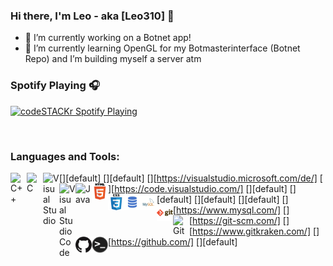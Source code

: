 
[website]: 
[youtube]: 
[instagram]: 
[default]: 

### Hi there, I'm Leo - aka [Leo310] 👋

- 🔭 I’m currently working on a Botnet app!
- 🌱 I’m currently learning OpenGL for my Botmasterinterface (Botnet Repo)
      and I’m building myself a server atm
<!--- - 👯 I’m looking to collaborate with other content creators
- 🥅 2020 Goals: Contribute more to Open Source projects
- ⚡ Fun fact: I love to draw and play guitar / drums --->

### Spotify Playing 🎧
[<img src="https://now-playing-codestackr.vercel.app/api/spotify-playing" alt="codeSTACKr Spotify Playing" width="350" />](https://open.spotify.com/user/swyqyimdc12jajde4vpwd2x1b)

<!---
### Connect with me:

[<img align="left" alt="codeSTACKr.com" width="22px" src="https://raw.githubusercontent.com/iconic/open-iconic/master/svg/globe.svg" />][website]
[<img align="left" alt="codeSTACKr | YouTube" width="22px" src="https://cdn.jsdelivr.net/npm/simple-icons@v3/icons/youtube.svg" />][youtube]
[<img align="left" alt="codeSTACKr | Instagram" width="22px" src="https://cdn.jsdelivr.net/npm/simple-icons@v3/icons/instagram.svg" />][instagram] 
--->
<br />

### Languages and Tools:

[<img align="left" alt="C++" width="26px" src="https://img.icons8.com/color/48/000000/c-plus-plus-logo.png" />][default]
[<img align="left" alt="C" width="26px" src="https://img.icons8.com/color/48/000000/c-programming.png" />][default]
[<img align="left" alt="Visual Studio" width="26px" src="https://img.icons8.com/fluent/48/000000/visual-studio-2019.png" />][https://visualstudio.microsoft.com/de/]
[<img align="left" alt="Visual Studio Code" width="26px" src="https://img.icons8.com/fluent/48/000000/visual-studio-code-2019.png" />][https://code.visualstudio.com/]
[<img align="left" alt="Java" width="26px" src="https://img.icons8.com/color/48/000000/java-coffee-cup-logo.png" />][default]
[<img align="left" alt="HTML5" width="26px" src="https://raw.githubusercontent.com/github/explore/80688e429a7d4ef2fca1e82350fe8e3517d3494d/topics/html/html.png" />][default]
[<img align="left" alt="CSS3" width="26px" src="https://raw.githubusercontent.com/github/explore/80688e429a7d4ef2fca1e82350fe8e3517d3494d/topics/css/css.png" />][default]
[<img align="left" alt="SQL" width="26px" src="https://raw.githubusercontent.com/github/explore/80688e429a7d4ef2fca1e82350fe8e3517d3494d/topics/sql/sql.png" />][default]
[<img align="left" alt="MySQL" width="26px" src="https://raw.githubusercontent.com/github/explore/80688e429a7d4ef2fca1e82350fe8e3517d3494d/topics/mysql/mysql.png" />][https://www.mysql.com/]
[<img align="left" alt="Git" width="26px" src="https://raw.githubusercontent.com/github/explore/80688e429a7d4ef2fca1e82350fe8e3517d3494d/topics/git/git.png" />][https://git-scm.com/]
[<img align="left" alt="Git" width="26px" src="https://img.icons8.com/windows/32/000000/gitkraken.png" />][https://www.gitkraken.com/]
[<img align="left" alt="GitHub" width="26px" src="https://raw.githubusercontent.com/github/explore/78df643247d429f6cc873026c0622819ad797942/topics/github/github.png" />][https://github.com/]
[<img align="left" alt="Terminal" width="26px" src="https://raw.githubusercontent.com/github/explore/80688e429a7d4ef2fca1e82350fe8e3517d3494d/topics/terminal/terminal.png" />][default]

